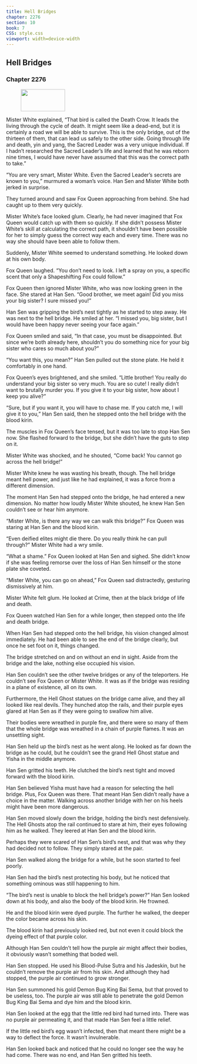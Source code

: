 ```yaml
---
title: Hell Bridges
chapter: 2276
section: 10
book: 7
CSS: style.css
viewport: width=device-width
---
```


## Hell Bridges

### Chapter 2276

<figure>
	<img src="../Images/gem.gif" alt="" id="gem" width="120" height="60" />
</figure>

Mister White explained, “That bird is called the Death Crow. It leads the living through the cycle of death. It might seem like a dead-end, but it is certainly a road we will be able to survive. This is the only bridge, out of the thirteen of them, that can lead us safely to the other side. Going through life and death, yin and yang, the Sacred Leader was a very unique individual. If I hadn’t researched the Sacred Leader’s life and learned that he was reborn nine times, I would have never have assumed that this was the correct path to take.”

“You are very smart, Mister White. Even the Sacred Leader’s secrets are known to you,” murmured a woman’s voice. Han Sen and Mister White both jerked in surprise.

They turned around and saw Fox Queen approaching from behind. She had caught up to them very quickly.

Mister White’s face looked glum. Clearly, he had never imagined that Fox Queen would catch up with them so quickly. If she didn’t possess Mister White’s skill at calculating the correct path, it shouldn’t have been possible for her to simply guess the correct way each and every time. There was no way she should have been able to follow them.

Suddenly, Mister White seemed to understand something. He looked down at his own body.

Fox Queen laughed. “You don’t need to look. I left a spray on you, a specific scent that only a Shapeshifting Fox could follow.”

Fox Queen then ignored Mister White, who was now looking green in the face. She stared at Han Sen. “Good brother, we meet again! Did you miss your big sister? I sure missed you!”

Han Sen was gripping the bird’s nest tightly as he started to step away. He was next to the hell bridge. He smiled at her. “I missed you, big sister, but I would have been happy never seeing your face again.”

Fox Queen smiled and said, “In that case, you must be disappointed. But since we’re both already here, shouldn’t you do something nice for your big sister who cares so much about you?”

“You want this, you mean?” Han Sen pulled out the stone plate. He held it comfortably in one hand.

Fox Queen’s eyes brightened, and she smiled. “Little brother! You really do understand your big sister so very much. You are so cute! I really didn’t want to brutally murder you. If you give it to your big sister, how about I keep you alive?”

“Sure, but if you want it, you will have to chase me. If you catch me, I will give it to you,” Han Sen said, then he stepped onto the hell bridge with the blood kirin.

The muscles in Fox Queen’s face tensed, but it was too late to stop Han Sen now. She flashed forward to the bridge, but she didn’t have the guts to step on it.

Mister White was shocked, and he shouted, “Come back! You cannot go across the hell bridge!”

Mister White knew he was wasting his breath, though. The hell bridge meant hell power, and just like he had explained, it was a force from a different dimension.

The moment Han Sen had stepped onto the bridge, he had entered a new dimension. No matter how loudly Mister White shouted, he knew Han Sen couldn’t see or hear him anymore.

“Mister White, is there any way we can walk this bridge?” Fox Queen was staring at Han Sen and the blood kirin.

“Even deified elites might die there. Do you really think he can pull through?” Mister White had a wry smile.

“What a shame.” Fox Queen looked at Han Sen and sighed. She didn’t know if she was feeling remorse over the loss of Han Sen himself or the stone plate she coveted.

“Mister White, you can go on ahead,” Fox Queen sad distractedly, gesturing dismissively at him.

Mister White felt glum. He looked at Crime, then at the black bridge of life and death.

Fox Queen watched Han Sen for a while longer, then stepped onto the life and death bridge.

When Han Sen had stepped onto the hell bridge, his vision changed almost immediately. He had been able to see the end of the bridge clearly, but once he set foot on it, things changed.

The bridge stretched on and on without an end in sight. Aside from the bridge and the lake, nothing else occupied his vision.

Han Sen couldn’t see the other twelve bridges or any of the teleporters. He couldn’t see Fox Queen or Mister White. It was as if the bridge was residing in a plane of existence, all on its own.

Furthermore, the Hell Ghost statues on the bridge came alive, and they all looked like real devils. They hunched atop the rails, and their purple eyes glared at Han Sen as if they were going to swallow him alive.

Their bodies were wreathed in purple fire, and there were so many of them that the whole bridge was wreathed in a chain of purple flames. It was an unsettling sight.

Han Sen held up the bird’s nest as he went along. He looked as far down the bridge as he could, but he couldn’t see the grand Hell Ghost statue and Yisha in the middle anymore.

Han Sen gritted his teeth. He clutched the bird’s nest tight and moved forward with the blood kirin.

Han Sen believed Yisha must have had a reason for selecting the hell bridge. Plus, Fox Queen was there. That meant Han Sen didn’t really have a choice in the matter. Walking across another bridge with her on his heels might have been more dangerous.

Han Sen moved slowly down the bridge, holding the bird’s nest defensively. The Hell Ghosts atop the rail continued to stare at him, their eyes following him as he walked. They leered at Han Sen and the blood kirin.

Perhaps they were scared of Han Sen’s bird’s nest, and that was why they had decided not to follow. They simply stared at the pair.

Han Sen walked along the bridge for a while, but he soon started to feel poorly.

Han Sen had the bird’s nest protecting his body, but he noticed that something ominous was still happening to him.

“The bird’s nest is unable to block the hell bridge’s power?” Han Sen looked down at his body, and also the body of the blood kirin. He frowned.

He and the blood kirin were dyed purple. The further he walked, the deeper the color became across his skin.

The blood kirin had previously looked red, but not even it could block the dyeing effect of that purple color.

Although Han Sen couldn’t tell how the purple air might affect their bodies, it obviously wasn’t something that boded well.

Han Sen stopped. He used his Blood-Pulse Sutra and his Jadeskin, but he couldn’t remove the purple air from his skin. And although they had stopped, the purple air continued to grow stronger.

Han Sen summoned his gold Demon Bug King Bai Sema, but that proved to be useless, too. The purple air was still able to penetrate the gold Demon Bug King Bai Sema and dye him and the blood kirin.

Han Sen looked at the egg that the little red bird had turned into. There was no purple air permeating it, and that made Han Sen feel a little relief.

If the little red bird’s egg wasn’t infected, then that meant there might be a way to deflect the force. It wasn’t invulnerable.

Han Sen looked back and noticed that he could no longer see the way he had come. There was no end, and Han Sen gritted his teeth.